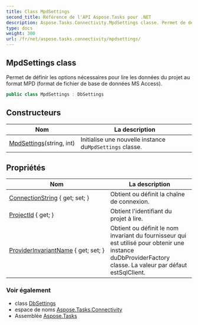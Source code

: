 ```yaml
---
title: Class MpdSettings
second_title: Référence de l'API Aspose.Tasks pour .NET
description: Aspose.Tasks.Connectivity.MpdSettings classe. Permet de définir les options nécessaires pour lire les données du projet au format MPD format de fichier de base de données MS Access.
type: docs
weight: 300
url: /fr/net/aspose.tasks.connectivity/mpdsettings/
---
```

## MpdSettings class

Permet de définir les options nécessaires pour lire les données du projet au format MPD (format de fichier de base de données MS Access).

```csharp
public class MpdSettings : DbSettings
```

## Constructeurs

| Nom | La description |
| --- | --- |
| [MpdSettings](mpdsettings/)(string, int) | Initialise une nouvelle instance du`MpdSettings` classe. |

## Propriétés

| Nom | La description |
| --- | --- |
| [ConnectionString](../../aspose.tasks.connectivity/dbsettings/connectionstring/) { get; set; } | Obtient ou définit la chaîne de connexion. |
| [ProjectId](../../aspose.tasks.connectivity/mpdsettings/projectid/) { get; } | Obtient l'identifiant du projet à lire. |
| [ProviderInvariantName](../../aspose.tasks.connectivity/dbsettings/providerinvariantname/) { get; set; } | Obtient ou définit le nom invariant du fournisseur qui est utilisé pour obtenir une instance duDbProviderFactory classe.  La valeur par défaut estSqlClient. |

### Voir également

* class [DbSettings](../dbsettings/)
* espace de noms [Aspose.Tasks.Connectivity](../../aspose.tasks.connectivity/)
* Assemblée [Aspose.Tasks](../../)



